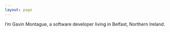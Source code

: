 ```yaml
---
layout: page
---
```


I’m Gavin Montague, a software developer living in Belfast, Northern Ireland.
